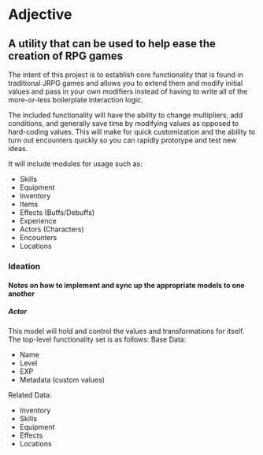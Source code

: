 # Adjective
## A utility that can be used to help ease the creation of RPG games

The intent of this project is to establish core functionality that is found in traditional JRPG games and allows you to extend them and modify initial values and pass in your own modifiers instead of having to write all of the more-or-less boilerplate interaction logic. 

The included functionality will have the ability to change multipliers, add conditions, and generally save time by modifying values as opposed to hard-coding values. This will make for quick customization and the ability to turn out encounters quickly so you can rapidly prototype and test new ideas.

It will include modules for usage such as:
 - Skills
 - Equipment
 - Inventory
 - Items
 - Effects (Buffs/Debuffs)
 - Experience
 - Actors (Characters)
 - Encounters
 - Locations
 
### Ideation
#### Notes on how to implement and sync up the appropriate models to one another

##### Actor
This model will hold and control the values and transformations for itself. The top-level functionality set is as follows:
Base Data:
   - Name
   - Level
   - EXP
   - Metadata (custom values)

Related Data:
   - Inventory
   - Skills
   - Equipment
   - Effects
   - Locations
